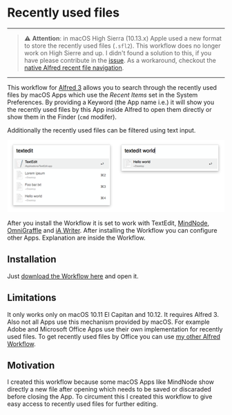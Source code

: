 # Recently used files

---

> :warning: **Attention**: in macOS High Sierra (10.13.x) Apple used a new format to store the recently used files (`.sfl2`). This workflow does no longer work on High Sierre and up. I didn't found a solution to this, if you have please contribute in the [issue](https://github.com/stroebjo/alfred-recent/issues/1). As a workaround, checkout the [native Alfred recent file navigation](https://www.alfredapp.com/help/features/file-search/#recent-docs). 

---

This workflow for [Alfred 3](https://www.alfredapp.com/) allows you to search through the recently used files by macOS Apps which use the _Recent Items_ set in the System Preferences.
By providing a Keyword (the App name i.e.) it will show you the recently used files by this App inside Alfred to open them directly or show them in the Finder (`cmd` modifer).

Additionally the recently used files can be filtered using text input.

![Preview of textedit](docs/alfred-recent.png)

After you install the Workflow it is set to work with TextEdit, [MindNode](https://mindnode.com/), [OmniGraffle](https://www.omnigroup.com/omnigraffle) and [iA Writer](https://ia.net/writer). After installing the Workflow you can configure other Apps. Explanation are inside the Workflow.


## Installation

Just [download the Workflow here](https://github.com/stroebjo/alfred-recent/releases) and open it.


## Limitations

It only works only on macOS 10.11 El Capitan and 10.12. It requires Alfred 3. Also not all Apps use this mechanism provided by macOS. For example Adobe and Microsoft Office Apps use their own implementation for recently used files. To get recently used files by Office you can use [my other Alfred Workflow](https://github.com/stroebjo/alfred-recent-office).


## Motivation

I created this workflow because some macOS Apps like MindNode show directly a new file after opening which needs to be saved or discaraded before closing the App. To circument this I created this workflow to give easy access to recently used files for further editing.
